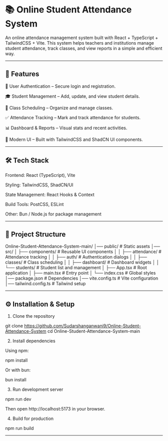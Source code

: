 # 📚 Online Student Attendance System

An online attendance management system built with React + TypeScript + TailwindCSS + Vite.
This system helps teachers and institutions manage student attendance, track classes, and view reports in a simple and efficient way.


---

## 🚀 Features

🔐 User Authentication – Secure login and registration.

🎓 Student Management – Add, update, and view student details.

🏫 Class Scheduling – Organize and manage classes.

✅ Attendance Tracking – Mark and track attendance for students.

📊 Dashboard & Reports – Visual stats and recent activities.

🎨 Modern UI – Built with TailwindCSS and ShadCN UI components.



---

## 🛠️ Tech Stack

Frontend: React (TypeScript), Vite

Styling: TailwindCSS, ShadCN/UI

State Management: React Hooks & Context

Build Tools: PostCSS, ESLint

Other: Bun / Node.js for package management



---

## 📂 Project Structure

Online-Student-Attendance-System-main/
│── public/                # Static assets
│── src/
│   ├── components/        # Reusable UI components
│   │   ├── attendance/    # Attendance tracking
│   │   ├── auth/          # Authentication dialogs
│   │   ├── classes/       # Class scheduling
│   │   ├── dashboard/     # Dashboard widgets
│   │   └── students/      # Student list and management
│   ├── App.tsx            # Root application
│   ├── main.tsx           # Entry point
│   └── index.css          # Global styles
│── package.json           # Dependencies
│── vite.config.ts         # Vite configuration
│── tailwind.config.ts     # Tailwind setup


---

## ⚙️ Installation & Setup

1. Clone the repository

git clone https://github.com/Sudarshanganwani9/Online-Student-Attendance-System
cd Online-Student-Attendance-System-main

2. Install dependencies

Using npm:

npm install

Or with bun:

bun install

3. Run development server

npm run dev

Then open http://localhost:5173 in your browser.

4. Build for production

npm run build


---
